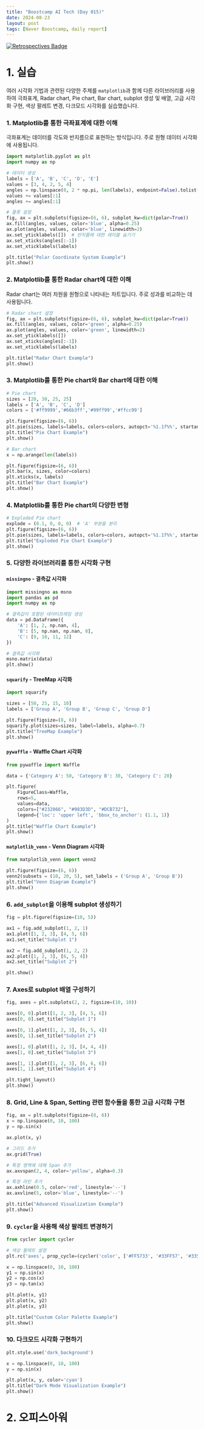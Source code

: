 ```yaml
---
title: "Boostcamp AI Tech (Day 015)"
date: 2024-08-23
layout: post
tags: [Naver Boostcamp, daily report]
---
```


[![Retrospectives Badge](https://img.shields.io/badge/Retrospectives-6A0DAD?style=flat)](../Retrospectives/week3.html)

# 1. 실습
여러 시각화 기법과 관련된 다양한 주제를 `matplotlib`과 함께 다른 라이브러리를 사용하여 극좌표계, Radar chart, Pie chart, Bar chart, subplot 생성 및 배열, 고급 시각화 구현, 색상 팔레트 변경, 다크모드 시각화를 실습했습니다.

### 1. Matplotlib를 통한 극좌표계에 대한 이해

극좌표계는 데이터를 각도와 반지름으로 표현하는 방식입니다. 주로 원형 데이터 시각화에 사용됩니다.

```python
import matplotlib.pyplot as plt
import numpy as np

# 데이터 생성
labels = ['A', 'B', 'C', 'D', 'E']
values = [3, 4, 2, 5, 4]
angles = np.linspace(0, 2 * np.pi, len(labels), endpoint=False).tolist()
values += values[:1]
angles += angles[:1]

# 플롯 설정
fig, ax = plt.subplots(figsize=(6, 6), subplot_kw=dict(polar=True))
ax.fill(angles, values, color='blue', alpha=0.25)
ax.plot(angles, values, color='blue', linewidth=2)
ax.set_yticklabels([])  # 반지름에 대한 레이블 숨기기
ax.set_xticks(angles[:-1])
ax.set_xticklabels(labels)

plt.title("Polar Coordinate System Example")
plt.show()
```

### 2. Matplotlib를 통한 Radar chart에 대한 이해

Radar chart는 여러 차원을 원형으로 나타내는 차트입니다. 주로 성과를 비교하는 데 사용됩니다.

```python
# Radar chart 설정
fig, ax = plt.subplots(figsize=(6, 6), subplot_kw=dict(polar=True))
ax.fill(angles, values, color='green', alpha=0.25)
ax.plot(angles, values, color='green', linewidth=2)
ax.set_yticklabels([])
ax.set_xticks(angles[:-1])
ax.set_xticklabels(labels)

plt.title("Radar Chart Example")
plt.show()
```

### 3. Matplotlib를 통한 Pie chart와 Bar chart에 대한 이해

```python
# Pie chart
sizes = [20, 30, 25, 25]
labels = ['A', 'B', 'C', 'D']
colors = ['#ff9999','#66b3ff','#99ff99','#ffcc99']

plt.figure(figsize=(6, 6))
plt.pie(sizes, labels=labels, colors=colors, autopct='%1.1f%%', startangle=140)
plt.title("Pie Chart Example")
plt.show()

# Bar chart
x = np.arange(len(labels))

plt.figure(figsize=(6, 6))
plt.bar(x, sizes, color=colors)
plt.xticks(x, labels)
plt.title("Bar Chart Example")
plt.show()
```

### 4. Matplotlib를 통한 Pie chart의 다양한 변형

```python
# Exploded Pie chart
explode = (0.1, 0, 0, 0)  # 'A' 부분을 분리
plt.figure(figsize=(6, 6))
plt.pie(sizes, labels=labels, colors=colors, autopct='%1.1f%%', startangle=140, explode=explode)
plt.title("Exploded Pie Chart Example")
plt.show()
```

### 5. 다양한 라이브러리를 통한 시각화 구현

#### `missingno` - 결측값 시각화

```python
import missingno as msno
import pandas as pd
import numpy as np

# 결측값이 포함된 데이터프레임 생성
data = pd.DataFrame({
    'A': [1, 2, np.nan, 4],
    'B': [5, np.nan, np.nan, 8],
    'C': [9, 10, 11, 12]
})

# 결측값 시각화
msno.matrix(data)
plt.show()
```

#### `squarify` - TreeMap 시각화

```python
import squarify

sizes = [50, 25, 15, 10]
labels = ['Group A', 'Group B', 'Group C', 'Group D']

plt.figure(figsize=(8, 6))
squarify.plot(sizes=sizes, label=labels, alpha=0.7)
plt.title("TreeMap Example")
plt.show()
```

#### `pywaffle` - Waffle Chart 시각화

```python
from pywaffle import Waffle

data = {'Category A': 50, 'Category B': 30, 'Category C': 20}

plt.figure(
    FigureClass=Waffle, 
    rows=5, 
    values=data, 
    colors=["#232066", "#983D3D", "#DCB732"],
    legend={'loc': 'upper left', 'bbox_to_anchor': (1.1, 1)}
)
plt.title("Waffle Chart Example")
plt.show()
```

#### `matplotlib_venn` - Venn Diagram 시각화

```python
from matplotlib_venn import venn2

plt.figure(figsize=(6, 6))
venn2(subsets = (10, 20, 5), set_labels = ('Group A', 'Group B'))
plt.title("Venn Diagram Example")
plt.show()
```

### 6. `add_subplot`을 이용해 subplot 생성하기

```python
fig = plt.figure(figsize=(10, 5))

ax1 = fig.add_subplot(1, 2, 1)
ax1.plot([1, 2, 3], [4, 5, 6])
ax1.set_title("Subplot 1")

ax2 = fig.add_subplot(1, 2, 2)
ax2.plot([1, 2, 3], [6, 5, 4])
ax2.set_title("Subplot 2")

plt.show()
```

### 7. Axes로 subplot 배열 구성하기

```python
fig, axes = plt.subplots(2, 2, figsize=(10, 10))

axes[0, 0].plot([1, 2, 3], [4, 5, 6])
axes[0, 0].set_title("Subplot 1")

axes[0, 1].plot([1, 2, 3], [6, 5, 4])
axes[0, 1].set_title("Subplot 2")

axes[1, 0].plot([1, 2, 3], [4, 4, 4])
axes[1, 0].set_title("Subplot 3")

axes[1, 1].plot([1, 2, 3], [6, 6, 6])
axes[1, 1].set_title("Subplot 4")

plt.tight_layout()
plt.show()
```

### 8. Grid, Line & Span, Setting 관련 함수들을 통한 고급 시각화 구현

```python
fig, ax = plt.subplots(figsize=(8, 6))
x = np.linspace(0, 10, 100)
y = np.sin(x)

ax.plot(x, y)

# 그리드 추가
ax.grid(True)

# 특정 영역에 대해 Span 추가
ax.axvspan(2, 4, color='yellow', alpha=0.3)

# 특정 라인 추가
ax.axhline(0.5, color='red', linestyle='--')
ax.axvline(5, color='blue', linestyle='--')

plt.title("Advanced Visualization Example")
plt.show()
```

### 9. `cycler`을 사용해 색상 팔레트 변경하기

```python
from cycler import cycler

# 색상 팔레트 설정
plt.rc('axes', prop_cycle=(cycler('color', ['#FF5733', '#33FF57', '#3357FF', '#FF33FF'])))

x = np.linspace(0, 10, 100)
y1 = np.sin(x)
y2 = np.cos(x)
y3 = np.tan(x)

plt.plot(x, y1)
plt.plot(x, y2)
plt.plot(x, y3)

plt.title("Custom Color Palette Example")
plt.show()
```

### 10. 다크모드 시각화 구현하기

```python
plt.style.use('dark_background')

x = np.linspace(0, 10, 100)
y = np.sin(x)

plt.plot(x, y, color='cyan')
plt.title("Dark Mode Visualization Example")
plt.show()
```

# 2. 오피스아워
